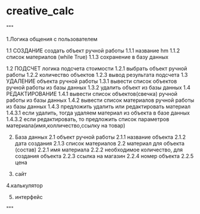 # creative_calc

"""

1.Логика общения с пользователем


1.1 СОЗДАНИЕ создать объект ручной работы
1.1.1 название hm
1.1.2 список материалов (while True)
1.1.3 сохранение в базу данных


1.2 ПОДСЧЕТ логика подсчета стоимости
1.2.1 выбрать объект ручной работы
1.2.2 количество объектов
1.2.3 вывод результата подсчета
1.3 УДАЛЕНИЕ объекта ручной работы
1.3.1 вывести список объектов ручной работы из базы данных
1.3.2 удалить объект из базы данных
1.4 РЕДАКТИРОВАНИЕ
1.4.1 вывести список объектов(свечка) ручной работы из базы данных
1.4.2 вывести список материалов ручной работы из базы данных
1.4.3 предложить удалить или редактировать материал
1.4.3.1 если удалить, тогда удаляем материал из объекта в базе данных
1.4.3.2 если редактировать, то предложить список параметров материала(имя,колличество,ссылку на товар)



2. База данных
2.1 объект ручной работы
2.1.1 название объекта
2.1.2 дата создания
2.1.3 список материалов
2.2 материал для объекта (состав)
2.2.1 имя материала
2.2.2 необходимое количество, для создания объекта
2.2.3 ссылка на магазин
2.2.4 номер объекта
2.2.5 цена

3. сайт

4.калькулятор

5. интерфейс



"""